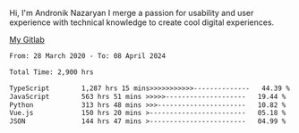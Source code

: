 Hi, I'm Andronik Nazaryan
I merge a passion for usability and user experience with technical knowledge to create cool digital experiences.

[My Gitlab](https://gitlab.com/anridev24)

<!--START_SECTION:waka-->

```txt
From: 28 March 2020 - To: 08 April 2024

Total Time: 2,900 hrs

TypeScript        1,287 hrs 15 mins>>>>>>>>>>>--------------   44.39 %
JavaScript        563 hrs 51 mins >>>>>--------------------   19.44 %
Python            313 hrs 48 mins >>>----------------------   10.82 %
Vue.js            150 hrs 20 mins >------------------------   05.18 %
JSON              144 hrs 47 mins >------------------------   04.99 %
```

<!--END_SECTION:waka-->
